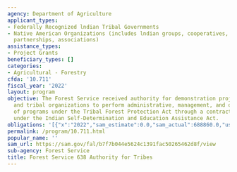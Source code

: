 ```yaml
---
agency: Department of Agriculture
applicant_types:
- Federally Recognized lndian Tribal Governments
- Native American Organizations (includes lndian groups, cooperatives, corporations,
  partnerships, associations)
assistance_types:
- Project Grants
beneficiary_types: []
categories:
- Agricultural - Forestry
cfda: '10.711'
fiscal_year: '2022'
layout: program
objective: The Forest Service received authority for demonstration projects with tribes
  and tribal organizations to perform administrative, management, and other functions
  of programs under the Tribal Forest Protection Act through a contract or agreement
  under the Indian Self-Determination and Education Assistance Act.
obligations: '[{"x":"2022","sam_estimate":0.0,"sam_actual":688860.0,"usa_spending_actual":197500.0},{"x":"2023","sam_estimate":395000.0,"sam_actual":0.0,"usa_spending_actual":108500.0},{"x":"2024","sam_estimate":0.0,"sam_actual":0.0,"usa_spending_actual":0.0}]'
permalink: /program/10.711.html
popular_name: ''
sam_url: https://sam.gov/fal/b7f7b044e5624c1391fac50265462d8f/view
sub-agency: Forest Service
title: Forest Service 638 Authority for Tribes
---
```

